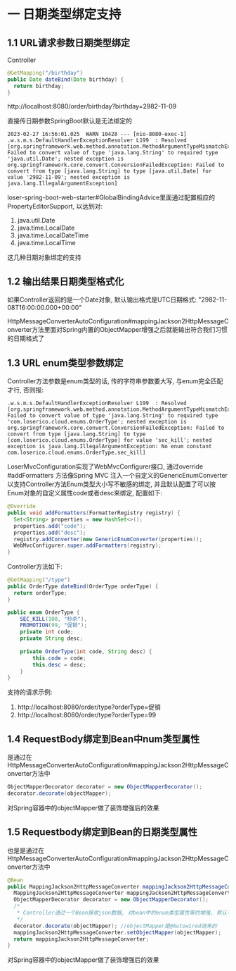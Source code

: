 # 一 日期类型绑定支持

## 1.1 URL请求参数日期类型绑定

Controller

```java
@GetMapping("/birthday")
public Date dateBind(Date birthday) {
  return birthday;
}
```

http://localhost:8080/order/birthday?birthday=2982-11-09

直接传日期参数SpringBoot默认是无法绑定的

```
2023-02-27 16:56:01.025  WARN 10428 --- [nio-8080-exec-1] .w.s.m.s.DefaultHandlerExceptionResolver L199  : Resolved [org.springframework.web.method.annotation.MethodArgumentTypeMismatchException: Failed to convert value of type 'java.lang.String' to required type 'java.util.Date'; nested exception is org.springframework.core.convert.ConversionFailedException: Failed to convert from type [java.lang.String] to type [java.util.Date] for value '2982-11-09'; nested exception is java.lang.IllegalArgumentException]
```

loser-spring-boot-web-starter#GlobalBindingAdvice里面通过配置相应的PropertyEditorSupport, 以达到对:

1. java.util.Date
2. java.time.LocalDate
3. java.time.LocalDateTime
4. java.time.LocalTime

这几种日期对象绑定的支持



## 1.2 输出结果日期类型格式化

如果Controller返回的是一个Date对象, 默认输出格式是UTC日期格式: "2982-11-08T16:00:00.000+00:00"

HttpMessageConverterAutoConfiguration#mappingJackson2HttpMessageConverter方法里面对Spring内置的ObjectMapper增强之后就能输出符合我们习惯的日期格式了



## 1.3 URL enum类型参数绑定

Controller方法参数是enum类型的话, 传的字符串参数要大写, 与enum完全匹配才行, 否则报:

```
.w.s.m.s.DefaultHandlerExceptionResolver L199  : Resolved [org.springframework.web.method.annotation.MethodArgumentTypeMismatchException: Failed to convert value of type 'java.lang.String' to required type 'com.loserico.cloud.enums.OrderType'; nested exception is org.springframework.core.convert.ConversionFailedException: Failed to convert from type [java.lang.String] to type [com.loserico.cloud.enums.OrderType] for value 'sec_kill'; nested exception is java.lang.IllegalArgumentException: No enum constant com.loserico.cloud.enums.OrderType.sec_kill]
```

LoserMvcConfiguration实现了WebMvcConfigurer接口, 通过override #addFormatters 方法像Spring MVC 注入一个自定义的GenericEnumConverter以支持Controller方法Enum类型大小写不敏感的绑定, 并且默认配置了可以按Enum对象的自定义属性code或者desc来绑定, 配置如下:

```java
@Override
public void addFormatters(FormatterRegistry registry) {
  Set<String> properties = new HashSet<>();
  properties.add("code");
  properties.add("desc");
  registry.addConverter(new GenericEnumConverter(properties));
  WebMvcConfigurer.super.addFormatters(registry);
}
```

Controller方法如下:

```java
@GetMapping("/type")
public OrderType dateBind(OrderType orderType) {
  return orderType;
}
```

```java
public enum OrderType {
	SEC_KILL(100, "秒杀"),
	PROMOTION(99, "促销");
	private int code;
	private String desc;
	
	private OrderType(int code, String desc) {
		this.code = code;
		this.desc = desc;
	}
}
```

支持的请求示例:

1. http://localhost:8080/order/type?orderType=促销
2. http://localhost:8080/order/type?orderType=99



## 1.4 RequestBody绑定到Bean中num类型属性

是通过在HttpMessageConverterAutoConfiguration#mappingJackson2HttpMessageConverter方法中

```java
ObjectMapperDecorator decorator = new ObjectMapperDecorator();
decorator.decorate(objectMapper);
```

对Spring容器中的objectMapper做了装饰增强后的效果

## 1.5 Requestbody绑定到Bean的日期类型属性

也是是通过在HttpMessageConverterAutoConfiguration#mappingJackson2HttpMessageConverter方法中

```java
@Bean
public MappingJackson2HttpMessageConverter mappingJackson2HttpMessageConverter() {
  MappingJackson2HttpMessageConverter mappingJackson2HttpMessageConverter = new MappingJackson2HttpMessageConverter();
  ObjectMapperDecorator decorator = new ObjectMapperDecorator();
  /*
   * Controller通过一个Bean接收json数据, 对bean中的enum类型属性等的增强, 默认不支持这些类型的绑定
   */
  decorator.decorate(objectMapper); //objectMapper是@Autowired进来的
  mappingJackson2HttpMessageConverter.setObjectMapper(objectMapper);
  return mappingJackson2HttpMessageConverter;
}
```

对Spring容器中的objectMapper做了装饰增强后的效果



